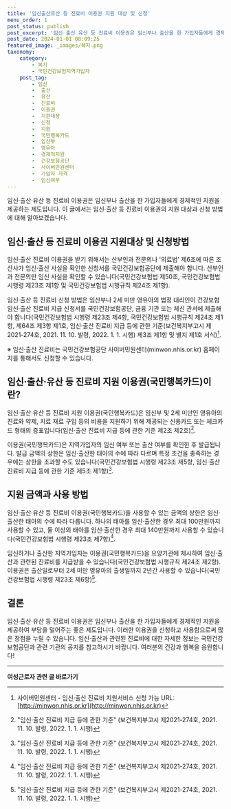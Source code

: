 ```yaml
---
title: '임신출산유산 등 진료비 이용권 지원 대상 및 신청'
menu_order: 1
post_status: publish
post_excerpt: '임신 출산 유산 등 진료비 이용권은 임신부나 출산을 한 가입자들에게 경제적인 지원을 제공하는 제도입니다. 이 글에서는 임신 출산 등 진료비 이용권의 지원 대상과 신청 방법에 대해 알아보겠습니다.'
post_date: 2024-01-01 08:09:25
featured_image: _images/복지.png
taxonomy:
    category:
        - 복지
        - 국민건강보험지역가입자
    post_tag:
        - 임신
        -  출산
        -  유산
        -  진료비
        -  이용권
        -  지원대상
        -  신청
        -  지원
        -  국민행복카드
        -  임신부
        -  영유아
        -  경제적지원
        -  건강보험공단
        -  사이버민원센터
        -  가입자 자격
        -  임신여부
---
```



임신·출산·유산 등 진료비 이용권은 임신부나 출산을 한 가입자들에게 경제적인 지원을 제공하는 제도입니다. 이 글에서는 임신·출산 등 진료비 이용권의 지원 대상과 신청 방법에 대해 알아보겠습니다.

## 임신·출산 등 진료비 이용권 지원대상 및 신청방법

임신·출산 진료비 이용권을 받기 위해서는 산부인과 전문의나 '의료법' 제6조에 따른 조산사가 임신·출산 사실을 확인한 신청서를 국민건강보험공단에 제출해야 합니다. 산부인과 전문의만 임신 사실을 확인할 수 있습니다(국민건강보험법 제50조, 국민건강보험법 시행령 제23조 제1항 및 국민건강보험법 시행규칙 제24조 제1항).

임신·출산 등 진료비 신청 방법은 임산부나 2세 미만 영유아의 법정 대리인이 건강보험 임신·출산 진료비 지급 신청서를 국민건강보험공단, 금융 기관 또는 체신 관서에 제출해야 합니다(국민건강보험법 시행령 제23조 제4항, 국민건강보험법 시행규칙 제24조 제1항, 제64조 제3항 제1호, 임신·출산 진료비 지급 등에 관한 기준(보건복지부고시 제2021-274호, 2021. 11. 10. 발령, 2022. 1. 1. 시행) 제3조 제1항 및 별지 제1호 서식)[^1].

※ 임신·출산 진료비는 국민건강보험공단 사이버민원센터(minwon.nhis.or.kr) 홈페이지를 통해서도 신청할 수 있습니다.

## 임신·출산·유산 등 진료비 지원 이용권(국민행복카드)이란?

임신·출산·유산 등 진료비 지원 이용권(국민행복카드)은 임신부 및 2세 미만인 영유아의 진료와 약제, 치료 재료 구입 등의 비용을 지원하기 위해 제공되는 신용카드 또는 체크카드 형태의 증표입니다(임신·출산 진료비 지급 등에 관한 기준 제2조 제2호)[^2].

이용권(국민행복카드)은 지역가입자의 임신 여부 또는 출산 여부를 확인한 후 발급됩니다. 발급 금액의 상한은 임신·출산한 태아의 수에 따라 다르며 특정 조건을 충족하는 경우에는 상한을 초과할 수도 있습니다(국민건강보험법 시행령 제23조 제5항, 임신·출산 진료비 지급 등에 관한 기준 제5조 제1항)[^2].

## 지원 금액과 사용 방법

임신·출산·유산 등 진료비 이용권(국민행복카드)을 사용할 수 있는 금액의 상한은 임신·출산한 태아의 수에 따라 다릅니다. 하나의 태아를 임신·출산한 경우 최대 100만원까지 사용할 수 있고, 둘 이상의 태아를 임신·출산한 경우 최대 140만원까지 사용할 수 있습니다(국민건강보험법 시행령 제23조 제7항)[^2].

임신하거나 출산한 지역가입자는 이용권(국민행복카드)을 요양기관에 제시하여 임신·출산과 관련된 진료비를 지급받을 수 있습니다(국민건강보험법 시행규칙 제24조 제2항). 이용권은 출산일로부터 2세 미만 영유아의 출생일까지 2년간 사용할 수 있습니다(국민건강보험법 시행령 제23조 제6항)[^2].

## 결론

임신·출산·유산 등 진료비 이용권은 임신부나 출산을 한 가입자들에게 경제적인 지원을 제공하여 부담을 덜어주는 좋은 제도입니다. 이러한 이용권을 신청하고 사용함으로써 많은 장점을 누릴 수 있습니다. 임신·출산과 관련된 진료비에 대한 자세한 정보는 국민건강보험공단과 관련 기관의 공지를 참고하시기 바랍니다. 여러분의 건강과 행복을 응원합니다!

[^1]: 사이버민원센터 - 임신·출산 진료비 지원서비스 신청 가능 URL: [http://minwon.nhis.or.kr](http://minwon.nhis.or.kr)
[^2]: "임신·출산 진료비 지급 등에 관한 기준" (보건복지부고시 제2021-274호, 2021. 11. 10. 발령, 2022. 1. 1. 시행)
<!-- wp:separator -->
<hr class="wp-block-separator has-alpha-channel-opacity"/>
<!-- /wp:separator -->

<!-- wp:group {"backgroundColor":"base","layout":{"type":"constrained"}} -->
<div class="wp-block-group has-base-background-color has-background"><!-- wp:paragraph {"align":"center","fontSize":"medium"} -->
<p class="has-text-align-center has-large-font-size"><strong>여성근로자 관련 글 바로가기</strong></p>
<!-- /wp:paragraph -->


<!-- wp:latest-posts
{"categories":[{"id":10991,"count":19,"description":"","link":"https://uknowlaw.com/category/%ec%97%ac%ec%84%b1%ea%b7%bc%eb%a1%9c%ec%9e%90/","name":"여성근로자","slug":"여성근로자","taxonomy":"category","parent":0,"meta":[],"_links":{"self":[{"href":"https://uknowlaw.com/wp-json/wp/v2/categories/10991"}],"collection":[{"href":"https://uknowlaw.com/wp-json/wp/v2/categories"}],"about":[{"href":"https://uknowlaw.com/wp-json/wp/v2/taxonomies/category"}],"wp:post_type":[{"href":"https://uknowlaw.com/wp-json/wp/v2/posts?categories=10991"}],"curies":[{"name":"wp","href":"https://api.w.org/{rel}","templated":true}]}}],"postsToShow":100,"excerptLength":28,"postLayout":"grid","columns":2,"featuredImageAlign":"left","featuredImageSizeSlug":"large","fontSize":"small"} /--></div>
<!-- /wp:group -->